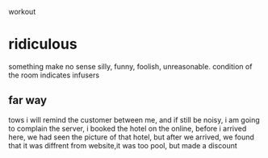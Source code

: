workout
# ridiculous
something make no sense
silly, funny, foolish, unreasonable.
condition of the room
indicates
infusers
## far way
tows
i will remind the customer between me, and if still be noisy, 
i am going to complain the server,
i booked the hotel on the online, before i arrived here, we had seen the picture of that
hotel, but after we arrived, we found that it was diffrent from website,it was too pool,
but made a discount